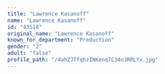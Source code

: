 ```yaml
---
title: "Lawrence Kasanoff"
name: "Lawrence Kasanoff"
id: "43518"
original_name: "Lawrence Kasanoff"
known_for_department: "Production"
gender: "2"
adult: "false"
profile_path: "/4ahZJTfqhzINKenq7C34oJRRLYx.jpg"
---
```

